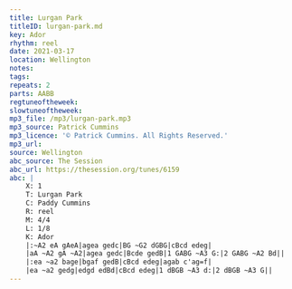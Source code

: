```yaml
---
title: Lurgan Park
titleID: lurgan-park.md
key: Ador
rhythm: reel
date: 2021-03-17
location: Wellington
notes:
tags:
repeats: 2
parts: AABB
regtuneoftheweek:
slowtuneoftheweek:
mp3_file: /mp3/lurgan-park.mp3
mp3_source: Patrick Cummins
mp3_licence: '© Patrick Cummins. All Rights Reserved.'
mp3_url:
source: Wellington
abc_source: The Session
abc_url: https://thesession.org/tunes/6159
abc: |
    X: 1
    T: Lurgan Park
    C: Paddy Cummins
    R: reel
    M: 4/4
    L: 1/8
    K: Ador
    |:~A2 eA gAeA|agea gedc|BG ~G2 dGBG|cBcd edeg|
    |aA ~A2 gA ~A2|agea gedc|Bcde gedB|1 GABG ~A3 G:|2 GABG ~A2 Bd||
    |:ea ~a2 bage|bgaf gedB|cBcd edeg|agab c'ag=f|
    |ea ~a2 gedg|edgd edBd|cBcd edeg|1 dBGB ~A3 d:|2 dBGB ~A3 G||
---
```

